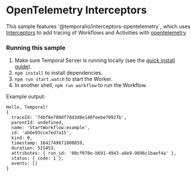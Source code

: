 # OpenTelemetry Interceptors

This sample features '@temporalio/interceptors-opentelemetry`, which uses [Interceptors](https://docs.temporal.io/docs/typescript/interceptors) to add tracing of Workflows and Activities with [opentelemetry](https://opentelemetry.io/).

### Running this sample

1. Make sure Temporal Server is running locally (see the [quick install guide](https://docs.temporal.io/docs/server/quick-install/)).
1. `npm install` to install dependencies.
1. `npm run start.watch` to start the Worker.
1. In another shell, `npm run workflow` to run the Workflow.

Example output:

```
Hello, Temporal!
{
  traceId: '74bf8e700df7dd3d8e140feebe70927b',
  parentId: undefined,
  name: 'StartWorkflow:example',
  id: 'ab6e93cce7ed7a15',
  kind: 0,
  timestamp: 1641749671800859,
  duration: 515453,
  attributes: { run_id: '00cf070e-b691-4943-a8e9-9696c1baef4a' },
  status: { code: 1 },
  events: []
}

```
